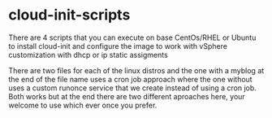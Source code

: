 # cloud-init-scripts
There are 4 scripts that you can execute on base CentOs/RHEL or Ubuntu to install cloud-init and configure the image to work with vSphere customization with dhcp or ip static assigments

There are two files for each of the linux distros and the one with a myblog at the end of the file name uses a cron job approach where the one without uses a custom runonce service that we create instead of using a cron job. Both works but at the end there are two different aproaches here, your welcome to use which ever once you prefer. 

